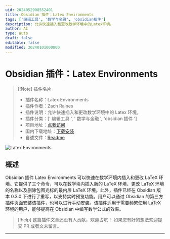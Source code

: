 ```yaml
---
uid: 2024052908552401
title: Obsidian 插件：Latex Environments
tags: ['编辑工具', '数学与金融', 'obsidian插件']
description: 允许快速插入和更改数学环境中的Latex环境。
author: AI
type: auto
draft: false
editable: false
modified: 20240101000000
---
```


# Obsidian 插件：Latex Environments

> [!Note] 插件名片
> - 插件名称：Latex Environments
> - 插件作者：Zach Raines
> - 插件说明：允许快速插入和更改数学环境中的 Latex 环境。
> - 插件分类：[' 编辑工具 ', ' 数学与金融 ', 'obsidian 插件 ']
> - 项目地址：[点我访问](https://github.com/raineszm/obsidian-latex-environments)
> - 国内下载地址：[下载安装](https://pkmer.cn/products/plugin/pluginMarket/?obsidian-latex-environments)
> - 自述文件：[Readme](https://ghproxy.net/https://raw.githubusercontent.com/raineszm/obsidian-latex-environments/master/README.md)

![Latex Environments](https://cdn.pkmer.cn/covers/obsidian-latex-environments_new.gif!pkmer)

## 概述

Obsidian 插件 Latex Environments 可以快速在数学环境内插入和更改 LaTeX 环境。它提供了三个命令，可以在数学块内插入新的 LaTeX 环境、更改 LaTeX 环境的名称以及删除包围光标的最内层 LaTeX 环境。此外，插件已经在 Obsidian 版本 0.3.0 下进行了重写，以支持实时预览功能。用户可以通过 Obsidian 的第三方插件页面安装该插件，也可以进行手动安装。该插件适用于需要频繁使用 LaTeX 环境的用户，能够提高在 Obsidian 中编写数学公式的效率。

> [!help]
> 这篇插件文章还没有人贡献，欢迎占坑！
> 如果您有好的想法欢迎提交 PR 或者文末留言。

---



